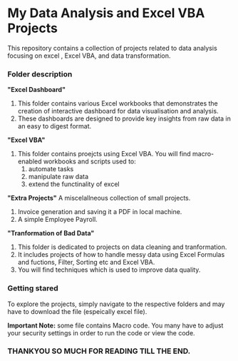 # My Data Analysis and Excel VBA Projects
This repository contains a collection of projects related to data analysis focusing on excel , Excel VBA, and data transformation.

### Folder description

**"Excel Dashboard"**
1. This folder contains various Excel workbooks that demonstrates the creation of     interactive dashboard for data visualisation and analysis.
2. These dashboards are designed to provide key insights from raw data in an easy to digest format.

**"Excel VBA"**
1. This folder contains proejcts using Excel VBA. You will find macro-enabled workbooks and scripts used to:
   1. automate tasks
   2. manipulate raw data
   3. extend the functinality of excel
  
**"Extra Projects"**
A miscelallneous collection of small projects.
1. Invoice generation and saving it a PDF in local machine.
2. A simple Employee Payroll.

**"Tranformation of Bad Data"**
1. This folder is dedicated to projects on data cleaning and tranformation.
2. It includes projects of how to handle messy data using Excel Formulas and fuctions, Filter, Sorting etc and Excel VBA.
3. You will find techniques which is used to improve data quality.

### Getting stared
To explore the projects, simply navigate to the respective folders and may have to download the file (espeically excel file).

**Important Note:**
some file contains Macro code. You many have to adjust your security settings in order to run the code or view the code.

### THANKYOU SO MUCH FOR READING TILL THE END.
